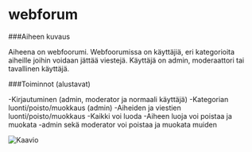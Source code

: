 # webforum

###Aiheen kuvaus

Aiheena on webfoorumi. Webfoorumissa on käyttäjiä, eri kategorioita aiheille joihin voidaan jättää viestejä. Käyttäjä on admin, moderaattori tai tavallinen käyttäjä.

###Toiminnot (alustavat)

-Kirjautuminen (admin, moderator ja normaali käyttäjä)
-Kategorian luonti/poisto/muokkaus (admin)
-Aiheiden ja viestien luonti/poisto/muokkaus 
	-Kaikki voi luoda
	-Aiheen luoja voi poistaa ja muokata
	-admin sekä moderator voi poistaa ja muokata muiden


![Kaavio](/dokumentaatio/KAAVIO.png)
